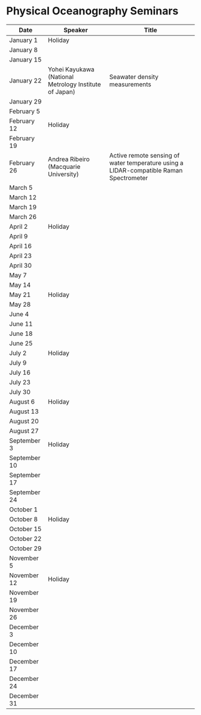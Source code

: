 # Physical Oceanography Seminars

Date          |   Speaker                                                 |   Title
--------------|-----------------------------------------------------------|-----------------------------------------------------------------------------------------
January 1     |   Holiday                                                 |
January 8     |                                                           |
January 15    |                                                           |
January 22    |   Yohei Kayukawa (National Metrology Institute of Japan)  |   Seawater density measurements
January 29    |                                                           |
February 5    |                                                           |
February 12   |   Holiday                                                 |
February 19   |                                                           |
February 26   |   Andrea Ribeiro (Macquarie University)                   |   Active remote sensing of water temperature using a LIDAR-compatible Raman Spectrometer
March 5       |                                                           |
March 12      |                                                           |
March 19      |                                                           |
March 26      |                                                           |
April 2       |   Holiday                                                 |
April 9       |                                                           |
April 16      |                                                           |
April 23      |                                                           |
April 30      |                                                           |
May 7         |                                                           |
May 14        |                                                           |
May 21        |   Holiday                                                 |
May 28        |                                                           |
June 4        |                                                           |
June 11       |                                                           |
June 18       |                                                           |
June 25       |                                                           |
July 2        |   Holiday                                                 |
July 9        |                                                           |
July 16       |                                                           |
July 23       |                                                           |
July 30       |                                                           |
August 6      |   Holiday                                                 |
August 13     |                                                           |
August 20     |                                                           |
August 27     |                                                           |
September 3   |   Holiday                                                 |
September 10  |                                                           |
September 17  |                                                           |
September 24  |                                                           |
October 1     |                                                           |
October 8     |   Holiday                                                 |
October 15    |                                                           |
October 22    |                                                           |
October 29    |                                                           |
November 5    |                                                           |
November 12   |   Holiday                                                 |
November 19   |                                                           |
November 26   |                                                           |
December 3    |                                                           |
December 10   |                                                           |
December 17   |                                                           |
December 24   |                                                           |
December 31   |                                                           |

